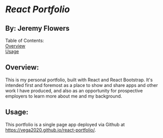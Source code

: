# *React Portfolio*
## By: Jeremy Flowers
        
Table of Contents:  
[Overview](Overview)  
[Usage](Usage)  
        
## Overview:
This is my personal portfolio, built with React and React Bootstrap. It's intended first and foremost as a place to show and share apps and other work I have produced, and also as an opportunity for prospective employers to learn more about me and my background.
        
## Usage:
This portfolio is a single page app deployed via Github at https://vega2020.github.io/react-portfolio/.